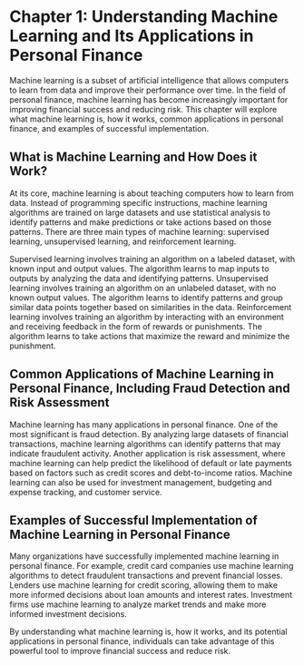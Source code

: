 Chapter 1: Understanding Machine Learning and Its Applications in Personal Finance
==================================================================================

Machine learning is a subset of artificial intelligence that allows computers to learn from data and improve their performance over time. In the field of personal finance, machine learning has become increasingly important for improving financial success and reducing risk. This chapter will explore what machine learning is, how it works, common applications in personal finance, and examples of successful implementation.

What is Machine Learning and How Does it Work?
----------------------------------------------

At its core, machine learning is about teaching computers how to learn from data. Instead of programming specific instructions, machine learning algorithms are trained on large datasets and use statistical analysis to identify patterns and make predictions or take actions based on those patterns. There are three main types of machine learning: supervised learning, unsupervised learning, and reinforcement learning.

Supervised learning involves training an algorithm on a labeled dataset, with known input and output values. The algorithm learns to map inputs to outputs by analyzing the data and identifying patterns. Unsupervised learning involves training an algorithm on an unlabeled dataset, with no known output values. The algorithm learns to identify patterns and group similar data points together based on similarities in the data. Reinforcement learning involves training an algorithm by interacting with an environment and receiving feedback in the form of rewards or punishments. The algorithm learns to take actions that maximize the reward and minimize the punishment.

Common Applications of Machine Learning in Personal Finance, Including Fraud Detection and Risk Assessment
----------------------------------------------------------------------------------------------------------

Machine learning has many applications in personal finance. One of the most significant is fraud detection. By analyzing large datasets of financial transactions, machine learning algorithms can identify patterns that may indicate fraudulent activity. Another application is risk assessment, where machine learning can help predict the likelihood of default or late payments based on factors such as credit scores and debt-to-income ratios. Machine learning can also be used for investment management, budgeting and expense tracking, and customer service.

Examples of Successful Implementation of Machine Learning in Personal Finance
-----------------------------------------------------------------------------

Many organizations have successfully implemented machine learning in personal finance. For example, credit card companies use machine learning algorithms to detect fraudulent transactions and prevent financial losses. Lenders use machine learning for credit scoring, allowing them to make more informed decisions about loan amounts and interest rates. Investment firms use machine learning to analyze market trends and make more informed investment decisions.

By understanding what machine learning is, how it works, and its potential applications in personal finance, individuals can take advantage of this powerful tool to improve financial success and reduce risk.
